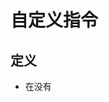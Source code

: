 # 自定义指令

## 定义

- 在没有<script setup>的情况下使用directives选项进行注册，传递`自定义指令的名称`，值为`一个由指令钩子组成的对象`
- 也可以使用app.directive来定义，参数为`指令名称`，`钩子函数组成的对象`

所有的钩子函数会传递四个参数:

- el：指令绑定到的元素，可以直接操作DOM
- binding：一个对象
  - value：指令传递的值
  - oldValue：之前的值
  - arg：指令传递的参数
  - modifiers：一个包含修饰符的对象
  - instance：使用该指令的组件实例
  - dir：指令的定义对象
- vnode：绑定元素的底层VNode
- prevVnode：：代表之前的渲染中指令所绑定元素的 VNode。仅在 `beforeUpdate` 和 `updated` 钩子中可用

简化写法：

```
app.directive('color', (el, binding) => {
  // 这会在 `mounted` 和 `updated` 时都调用
  el.style.color = binding.value
})
```

**`注意：当在组件上使用自定义指令时，它会始终应用于组件的根节点，和透传 attributes 类似。需要注意的是组件可能含有多个根节点。当应用到一个多根组件时，指令将会被忽略且抛出一个警告。和 attribute 不同，指令不能通过 v-bind="$attrs" 来传递给一个不同的元素。总的来说，不推荐在组件上使用自定义指令。`**